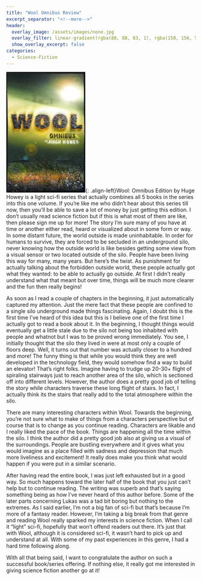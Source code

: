 ```yaml
---
title: "Wool Omnibus Review"
excerpt_separator: "<!--more-->"
header:
  overlay_image: /assets/images/none.jpg
  overlay_filter: linear-gradient(rgba(88, 88, 83, 1), rgba(158, 156, 55, 1))
  show_overlay_excerpt: false
categories:
  - Science-Fiction
---
```

![wool-omnibus](/assets/images/wool-omnibus.jpg){: .align-left}Wool: Omnibus Edition by Huge Howey is a light sci-fi series that actually combines all 5 books in the series into this one volume. If you’re like me who didn’t hear about this series till now, then you’ll be able to save a lot of money by just getting this edition. I don’t usually read science fiction but if this is what most of them are like, then please sign me up for more! The story I’m sure many of you have at time or another either read, heard or visualized about in some form or way. In some distant future, the world  outside is made uninhabitable. In order for humans to survive, they are forced to be secluded in an underground silo, never knowing how the outside world is like besides getting some view from a visual sensor or two located outside of the silo. People have been living this way for many, many years. But here’s the twist. As punishment for actually talking about the forbidden outside world, these people actually got what they wanted: to be able to actually go outside. At first I didn’t really understand what that meant but over time, things will be much more clearer and the fun then really begins!

As soon as I read a couple of chapters in the beginning, it just automatically captured my attention. Just the mere fact that these people are confined to a single silo underground made things fascinating. Again, I doubt this is the first time I’ve heard of this idea but this is I believe one of the first time I actually got to read a book about it. In the beginning, I thought things would eventually get a little stale  due to the silo not being too inhabited with people and whatnot but I was to be proved wrong immediately. You see, I initially thought that the silo they lived in were at most only a couple of floors deep. Well, it turns out that number was actually closer to a hundred and more! The funny thing is that while you would think they are well developed in the technology field, they would somehow find a way to build an elevator! That’s right folks. Imagine having to trudge up 20-30+ flight of spiraling stairways just to reach another area of the silo, which is sectioned off into different levels. However, the author does a pretty good job of telling the story while characters traverse these long flight of stairs. In fact, I actually think its the stairs that really add to the total atmosphere within the silo.

There are many interesting characters within Wool. Towards the beginning, you’re not sure what to make of things from a characters perspective but of course that is to change as you continue reading. Characters are likable and I really liked the pace of the book. Things are happening all the time within the silo. I think the author did a pretty good job also at giving us a visual of the surroundings. People are bustling everywhere and it gives what you would imagine as a place filled with sadness and depression that much more liveliness and excitement! It really does make you think what would happen if you were put in a similar scenario.

After having read the entire book, I was just left exhausted but in a good way. So much happens toward the later half of the book that you just can’t help but to continue reading. The writing was superb and that’s saying something being as how I’ve never heard of this author before. Some of the later parts concerning Lukas was a tad bit boring but nothing to the extremes. As I said earlier, I’m not a big fan of sci-fi but that’s because I’m more of a fantasy reader. However, I’m taking a big break from that genre and reading Wool really sparked my interests in science fiction. When I call it “light” sci-fi, hopefully that won’t offend readers out there. It’s just that with Wool, although it is considered sci-fi, it wasn’t hard to pick up and understand at all. With some of my past experiences in this genre, I had a hard time following along.

With all that being said, I want to congratulate the author on such a successful book/series offering. If nothing else, it really got me interested in giving science fiction another go at it!